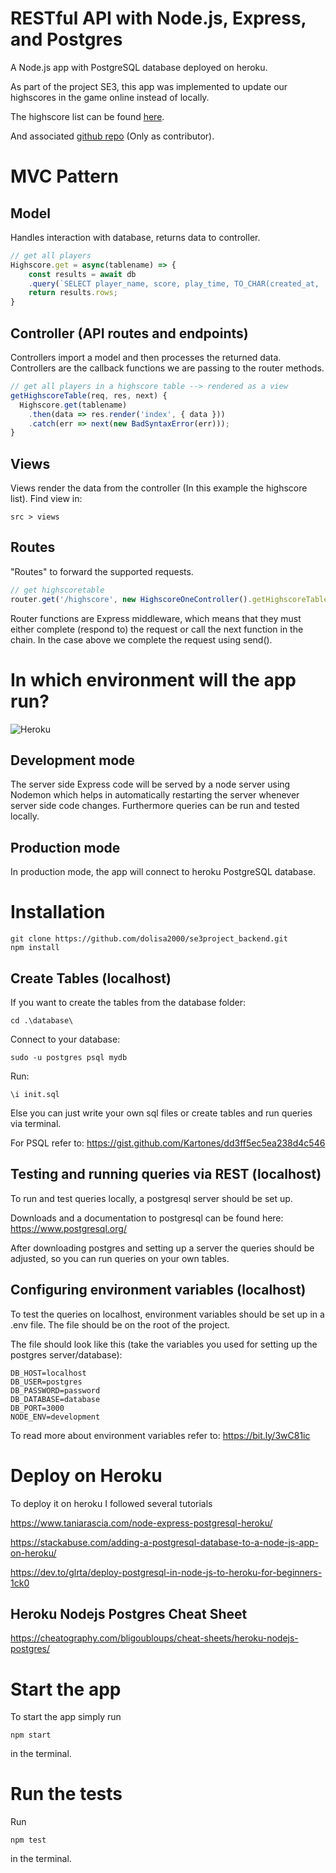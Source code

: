 # RESTful API with Node.js, Express, and Postgres

A Node.js app with PostgreSQL database deployed on heroku.

As part of the project SE3, this app was implemented to update our highscores in the game online instead of locally.

The highscore list can be found [here](https://ashepherdstale.herokuapp.com/highscore).

And associated [github repo](https://github.com/dolisa2000/ashepherdstale_backend) (Only as contributor).

# MVC Pattern

## Model

Handles interaction with database, returns data to controller.

```javascript
// get all players
Highscore.get = async(tablename) => {
    const results = await db
    .query(`SELECT player_name, score, play_time, TO_CHAR(created_at, 'DD.MM.YY') AS date FROM ${db.escapeIdentifier(tablename)} ORDER BY score DESC LIMIT 10;`);
    return results.rows;
}
```

## Controller (API routes and endpoints)

Controllers import a model and then processes the returned data.
Controllers are the callback functions we are passing to the router methods.

```javascript
// get all players in a highscore table --> rendered as a view
getHighscoreTable(req, res, next) {
  Highscore.get(tablename)
    .then(data => res.render('index', { data }))
    .catch(err => next(new BadSyntaxError(err)));
}
```

## Views

Views render the data from the controller (In this example the highscore list).
Find view in:

```
src > views
```

## Routes

"Routes" to forward the supported requests.

```javascript
// get highscoretable
router.get('/highscore', new HighscoreOneController().getHighscoreTable);
```

Router functions are Express middleware, which means that they must either complete (respond to) the request or call the next function in the chain. In the case above we complete the request using send().

# In which environment will the app run?

![Heroku](https://user-images.githubusercontent.com/69717707/126058577-c4039fec-791b-433c-9c01-14edb1e3ebf1.png)


## Development mode
The server side Express code will be served by a node server using Nodemon which helps in automatically restarting the server whenever server side code changes.
Furthermore queries can be run and tested locally.

## Production mode
In production mode, the app will connect to heroku PostgreSQL database.

# Installation

```
git clone https://github.com/dolisa2000/se3project_backend.git
npm install
```

## Create Tables (localhost)

If you want to create the tables from the database folder:

```
cd .\database\
```

Connect to your database:

```
sudo -u postgres psql mydb
```

Run:

```
\i init.sql
``` 

Else you can just write your own sql files or create tables and run queries via terminal.

For PSQL refer to: https://gist.github.com/Kartones/dd3ff5ec5ea238d4c546

## Testing and running queries via REST (localhost)

To run and test queries locally, a postgresql server should be set up.

Downloads and a documentation to postgresql can be found here: https://www.postgresql.org/

After downloading postgres and setting up a server the queries should be adjusted, so you can run queries on your own tables.

## Configuring environment variables (localhost)

To test the queries on localhost, environment variables should be set up in a .env file.
The file should be on the root of the project. 

The file should look like this (take the variables you used for setting up the postgres server/database):

```
DB_HOST=localhost
DB_USER=postgres
DB_PASSWORD=password
DB_DATABASE=database
DB_PORT=3000
NODE_ENV=development
```

To read more about environment variables refer to: https://bit.ly/3wC81ic

# Deploy on Heroku 

To deploy it on heroku I followed several tutorials

https://www.taniarascia.com/node-express-postgresql-heroku/

https://stackabuse.com/adding-a-postgresql-database-to-a-node-js-app-on-heroku/

https://dev.to/glrta/deploy-postgresql-in-node-js-to-heroku-for-beginners-1ck0

## Heroku Nodejs Postgres Cheat Sheet

https://cheatography.com/bligoubloups/cheat-sheets/heroku-nodejs-postgres/

# Start the app

To start the app simply run 

```
npm start
```

in the terminal.

# Run the tests

Run 

```
npm test
```

in the terminal.
